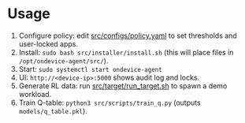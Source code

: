 # Usage

1. Configure policy: edit [src/configs/policy.yaml](https://github.com/abhi-mike-g/Watt-UP/blob/main/src/configs/policy.yaml) to set thresholds and user-locked apps.
2. Install: `sudo bash src/installer/install.sh` (this will place files in `/opt/ondevice-agent/src/`).
3. Start: `sudo systemctl start ondevice-agent`
4. UI: `http://<device-ip>:5000` shows audit log and locks.
5. Generate RL data: run [src/target/run_target.sh](https://github.com/abhi-mike-g/Watt-UP/blob/main/src/target/run_target.sh) to spawn a demo workload.
6. Train Q-table: `python3 src/scripts/train_q.py` (outputs `models/q_table.pkl`).

